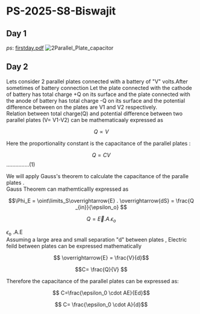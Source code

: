 # PS-2025-S8-Biswajit
## Day 1
*ps*: [firstday.pdf](https://www.dropbox.com/scl/fi/vpwb0qvgaxr6g17kae5om/PS-Day-1.pdf?rlkey=spzuaq1qmbvnl727y1y9kd41t&st=sjkp1z95&dl=0)
![2Parallel_Plate_capacitor](https://github.com/user-attachments/assets/00b3d137-a7a9-4e26-9211-737544bf3465)


## Day 2
Lets consider 2 parallel plates connected with a battery of "V" volts.After sometimes of battery connection  Let the plate connected with the cathode of battery has total charge +Q on its surface and 
the plate connected with the anode of battery has total charge -Q on its surface and the potential difference between on the plates are V1 and V2 respectively.\
Relation between total charge(Q) and potential difference between two parallel plates (V= V1-V2) can be mathematicaaly expressed as 

 $$ Q \propto V $$
 
 Here the proportionality constant is the capacitance of the parallel plates :
 
 $$ Q = CV $$  ...............(1)

We will apply Gauss's theorem to calculate the capacitance of the paralle plates .\
Gauss Theorem can mathemticallly expressed as


$$\Phi_E = \oint\limits_S\overrightarrow{E} . \overrightarrow{dS} = \frac{Q _{in}}{\epsilon_o} $$

$$ Q=\overrightarrow{E}.A.\epsilon_o $$


$\epsilon$<sub>o</sub> .A.E \
Assuming a large area and small separation "d" between plates , Electric feild between plates can be expressed mathematically 

$$ \overrightarrow{E} = \frac{V}{d}$$

 $$C= \frac{Q}{V} $$

 Therefore the capacitance of the parallel plates can be expressed as:
 
 $$ C=\frac{\epsilon_0 \cdot AE}{Ed}$$

 $$ C= \frac{\epsilon_0 \cdot A}{d}$$


 

















 





